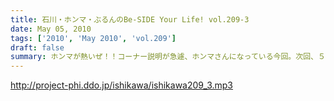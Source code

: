 ```yaml
---
title: 石川・ホンマ・ぶるんのBe-SIDE Your Life! vol.209-3
date: May 05, 2010
tags: ['2010', 'May 2010', 'vol.209']
draft: false
summary: ホンマが熱いぜ！！コーナー説明が急遽、ホンマさんになっている今回。次回、５年目に突入のビーサイ。１０年目を目指せ！？NAMAE
---
```


http://project-phi.ddo.jp/ishikawa/ishikawa209_3.mp3
